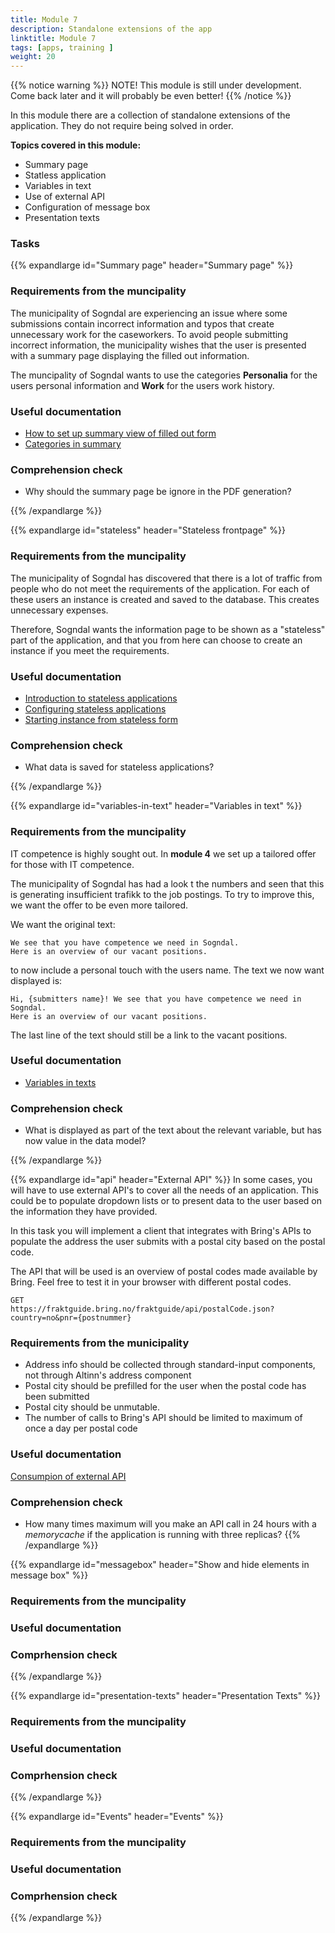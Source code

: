 ```yaml
---
title: Module 7
description: Standalone extensions of the app
linktitle: Module 7
tags: [apps, training ]
weight: 20
---
```


{{% notice warning %}}
NOTE! This module is still under development. Come back later and it will probably be even better!
{{% /notice %}}

In this module there are a collection of standalone extensions of the application. They do not require being solved in order.


**Topics covered in this module:**
- Summary page
- Statless application
- Variables in text
- Use of external API
- Configuration of message box
- Presentation texts

### Tasks

{{% expandlarge id="Summary page" header="Summary page" %}}
### Requirements from the muncipality
The municipality of Sogndal are experiencing an issue where some submissions contain incorrect information and typos that create unnecessary work for the caseworkers.
To avoid people submitting incorrect information, the municipality wishes that the user is presented with a summary page displaying the filled out information.

The muncipality of Sogndal wants to use the categories **Personalia** for the users personal information and **Work** for the users work history.

### Useful documentation
- [How to set up summary view of filled out form](/app/development/ux/pages/summary/)
- [Categories in summary](/app/development/ux/pages/summary/#kategorier)

### Comprehension check
- Why should the summary page be ignore in the PDF generation?

{{% /expandlarge %}}


{{% expandlarge id="stateless" header="Stateless frontpage" %}}
### Requirements from the muncipality
The municipality of Sogndal has discovered that there is a lot of traffic from people who do not meet the requirements of the application.
For each of these users an instance is created and saved to the database. This creates unnecessary expenses.

Therefore, Sogndal wants the information page to be shown as a "stateless" part of the application, and that you from here can choose to create
an instance if you meet the requirements.

### Useful documentation
- [Introduction to stateless applications](/app/development/configuration/stateless/#introduksjon-til-stateless-applikasjoner)
- [Configuring stateless applications](/app/development/configuration/stateless/#konfigurasjon)
- [Starting instance from stateless form](https://docs.altinn.studio/app/development/configuration/stateless/)
### Comprehension check
- What data is saved for stateless applications?

{{% /expandlarge %}}


{{% expandlarge id="variables-in-text" header="Variables in text" %}}
### Requirements from the muncipality
IT competence is highly sought out. In **module 4** we set up a tailored offer for those with IT competence.

The municipality of Sogndal has had a look t the numbers and seen that this is generating insufficient trafikk to the job postings.
To try to improve this, we want the offer to be even more tailored.

We want the original text:

```rich
We see that you have competence we need in Sogndal.
Here is an overview of our vacant positions.
```

to now include a personal touch with the users name. The text we now want displayed is:

```rich
Hi, {submitters name}! We see that you have competence we need in Sogndal.
Here is an overview of our vacant positions.
```

The last line of the text should still be a link to the vacant positions.

### Useful documentation
- [Variables in texts](/app/development/ux/texts/#variables-in-texts)

### Comprehension check
- What is displayed as part of the text about the relevant variable, but has now value in the data model?

{{% /expandlarge %}}

{{% expandlarge id="api" header="External API" %}}
In some cases, you will have to use external API's to cover all the needs of an application.
This could be to populate dropdown lists or to present data to the user based on the information they have provided.

In this task you will implement a client that integrates with Bring's APIs to populate the address
the user submits with a postal city based on the postal code.

The API that will be used is an overview of postal codes made available by Bring.
Feel free to test it in your browser with different postal codes.

```
GET
https://fraktguide.bring.no/fraktguide/api/postalCode.json?country=no&pnr={postnummer}
```

### Requirements from the municipality
- Address info should be collected through standard-input components, not through Altinn's address component
- Postal city should be prefilled for the user when the postal code has been submitted
- Postal city should be unmutable.
- The number of calls to Bring's API should be limited to maximum of once a day per postal code

### Useful documentation
[Consumpion of external API](/app/development/api/consume/)

### Comprehension check
- How many times maximum will you make an API call in 24 hours with a _memorycache_ if the application is running with three replicas?
{{% /expandlarge %}}

{{% expandlarge id="messagebox" header="Show and hide elements in message box" %}}
### Requirements from the muncipality


### Useful documentation

### Comprhension check
{{% /expandlarge %}}

{{% expandlarge id="presentation-texts" header="Presentation Texts" %}}
### Requirements from the muncipality


### Useful documentation

### Comprhension check
{{% /expandlarge %}}

{{% expandlarge id="Events" header="Events" %}}
### Requirements from the muncipality


### Useful documentation

### Comprhension check
{{% /expandlarge %}}
